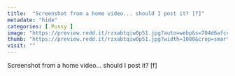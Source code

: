 ```yaml
---
title:  "Screenshot from a home video... should I post it? [f]"
metadate: "hide"
categories: [ Pussy ]
image: "https://preview.redd.it/rzxabtqiw0p51.jpg?auto=webp&s=704d6afcc32d4fd92de5b0423883c060d8edadad"
thumb: "https://preview.redd.it/rzxabtqiw0p51.jpg?width=1080&crop=smart&auto=webp&s=1c7eeef013e9bed5933f42582ad36d3a7c8c1009"
visit: ""
---
```

Screenshot from a home video... should I post it? [f]
